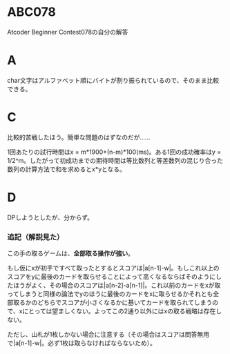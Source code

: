 # ABC078
Atcoder Beginner Contest078の自分の解答

# A
char文字はアルファベット順にバイトが割り振られているので、そのまま比較できる。

# C
比較的苦戦したほう。簡単な問題のはずなのだが……

1回あたりの試行時間はx = m\*1900+(n-m)\*100(ms)。ある1回の成功確率はy = 1/2^m。したがって初成功までの期待時間は等比数列と等差数列の混じり合った数列の計算方法で和を求めるとx\*yとなる。
# D
DPしようとしたが、分からず。

### 追記（解説見た）
この手の取るゲームは、**全部取る操作が強い**。

もし仮にxが初手ですべて取ったとするとスコアは|a[n-1]-w|。もしこれ以上のスコアをyに最後のカードを取らせることによって高くなるならばそのようにしたほうがよく、その場合のスコアは|a[n-2]-a[n-1]|。これ以前のカードをxが取ってしまうと同様の論法でyのほうに最後のカードをxに取らせるかそれとも全部取るかのどちらでスコアが小さくなるかに基いてカードを取られてしまうので、xにとっては望ましくない。よってこの2通り以外にはxの取る戦略は存在しない。

ただし、山札が1枚しかない場合に注意する（その場合はスコアは問答無用で|a[n-1]-w|。必ず1枚は取らなければならないため）。